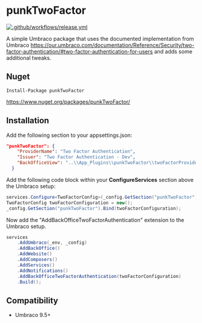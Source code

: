 # punkTwoFactor

[![.github/workflows/release.yml](https://github.com/garpunkal/punkTwoFactor/actions/workflows/release.yml/badge.svg)](https://github.com/garpunkal/punkTwoFactor/actions/workflows/release.yml)

A simple Umbraco package that uses the documented implementation from Umbraco https://our.umbraco.com/documentation/Reference/Security/two-factor-authentication/#two-factor-authentication-for-users and adds some additional tweaks.

## Nuget

```
Install-Package punkTwoFactor
```

https://www.nuget.org/packages/punkTwoFactor/


## Installation

Add the following section to your appsettings.json:
```json
"punkTwoFactor": {
    "ProviderName": "Two Factor Authentication",
    "Issuer": "Two Factor Authentication - Dev",
    "BackOfficeView": "..\\App_Plugins\\punkTwoFactor\\twoFactorProviderGoogleAuthenticator.html"
  }
```

Add the following code block within your **ConfigureServices** section above the Umbraco setup:
```csharp
services.Configure<TwoFactorConfig>(_config.GetSection("punkTwoFactor"));
TwoFactorConfig twoFactorConfiguration = new();
_config.GetSection("punkTwoFactor").Bind(twoFactorConfiguration);
```

Now add the "AddBackOfficeTwoFactorAuthentication" extension to the Umbraco setup. 

```csharp
services
    .AddUmbraco(_env, _config)
    .AddBackOffice()
    .AddWebsite()
    .AddComposers()
    .AddServices()
    .AddNotifications()               
    .AddBackOfficeTwoFactorAuthentication(twoFactorConfiguration)
    .Build();
```

## Compatibility

- Umbraco 9.5+
